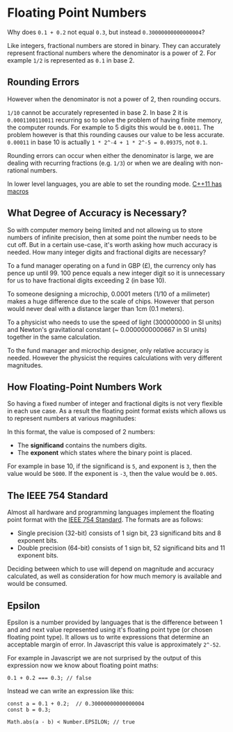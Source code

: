 # Floating Point Numbers

Why does `0.1 + 0.2` not equal `0.3`, but instead `0.30000000000000004`?

Like integers, fractional numbers are stored in binary. They can accurately represent fractional numbers where the denominator is a power of 2. For example `1/2` is represented as `0.1` in base 2.

## Rounding Errors

However when the denominator is not a power of 2, then rounding occurs.

`1/10` cannot be accurately represented in base 2. In base 2 it is `0.0001100110011` recurring so to solve the problem of having finite memory, the computer rounds. For example to 5 digits this would be `0.00011`. The problem however is that this rounding causes our value to be less accurate. `0.00011` in base 10 is actually `1 * 2^-4 + 1 * 2^-5 = 0.09375`, not `0.1`.

Rounding errors can occur when either the denominator is large, we are dealing with recurring fractions (e.g. `1/3`) or when we are dealing with non-rational numbers.

In lower level languages, you are able to set the rounding mode. [C++11 has macros](https://en.cppreference.com/w/cpp/numeric/fenv/FE_round)

## What Degree of Accuracy is Necessary?

So with computer memory being limited and not allowing us to store numbers of infinite precision, then at some point the number needs to be cut off. But in a certain use-case, it's worth asking how much accuracy is needed. How many integer digits and fractional digits are necessary?

To a fund manager operating on a fund in GBP (£), the currency only has pence up until 99. 100 pence equals a new integer digit so it is unnecessary for us to have fractional digits exceeding 2 (in base 10).

To someone designing a microchip, 0.0001 meters (1/10 of a milimeter) makes a huge difference due to the scale of chips. However that person would never deal with a distance larger than 1cm (0.1 meters).

To a physicist who needs to use the speed of light (300000000 in SI units) and Newton's gravitational constant (~ 0.0000000000667 in SI units) together in the same calculation.

To the fund manager and microchip designer, only relative accuracy is needed. However the physicist the requires calculations with very different magnitudes.

## How Floating-Point Numbers Work

So having a fixed number of integer and fractional digits is not very flexible in each use case. As a result the floating point format exists which allows us to represent numbers at various magnitudes:

In this format, the value is composed of 2 numbers:

- The **significand** contains the numbers digits.
- The **exponent** which states where the binary point is placed.

For example in base 10, if the significand is `5`, and exponent is `3`, then the value would be `5000`. If the exponent is `-3`, then the value would be `0.005`.

## The IEEE 754 Standard

Almost all hardware and programming languages implement the floating point format with the [IEEE 754 Standard](https://wikipedia.org/wiki/IEEE_754). The formats are as follows:

- Single precision (32-bit) consists of 1 sign bit, 23 significand bits and 8 exponent bits.
- Double precision (64-bit) consists of 1 sign bit, 52 significand bits and 11 exponent bits.

Deciding between which to use will depend on magnitude and accuracy calculated, as well as consideration for how much memory is available and would be consumed.

## Epsilon

Epsilon is a number provided by languages that is the difference between 1 and and next value represented using it's floating point type (or chosen floating point type). It allows us to write expressions that determine an acceptable margin of error. In Javascript this value is approximately `2^-52`.

For example in Javascript we are not surprised by the output of this expression now we know about floating point maths:

```
0.1 + 0.2 === 0.3; // false
```

Instead we can write an expression like this:

```
const a = 0.1 + 0.2;  // 0.30000000000000004
const b = 0.3;

Math.abs(a - b) < Number.EPSILON; // true
```